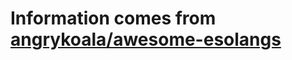 # Information comes from [angrykoala/awesome-esolangs](https://github.com/angrykoala/awesome-esolangs)

